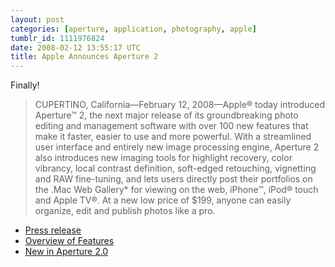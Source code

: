 ```yaml
---
layout: post
categories: [aperture, application, photography, apple]
tumblr_id: 1111976824  
date: 2008-02-12 13:55:17 UTC
title: Apple Announces Aperture 2
---
```


<img src="/attachments/2008/02/contentfooter_aperture20080206.png" alt="" style="float:right;margin-left:10px;margin-bottom:10px;" />Finally!

<blockquote>CUPERTINO, California—February 12, 2008—Apple® today introduced Aperture™ 2, the next major release of its groundbreaking photo editing and management software with over 100 new features that make it faster, easier to use and more powerful. With a streamlined user interface and entirely new image processing engine, Aperture 2 also introduces new imaging tools for highlight recovery, color vibrancy, local contrast definition, soft-edged retouching, vignetting and RAW fine-tuning, and lets users directly post their portfolios on the .Mac Web Gallery* for viewing on the web, iPhone™, iPod® touch and Apple TV®. At a new low price of $199, anyone can easily organize, edit and publish photos like a pro.</blockquote>

<ul>
<li><a href="http://www.apple.com/pr/library/2008/02/12aperture2.html">Press release</a></li>
<li><a href="http://www.apple.com/aperture/features/">Overview of Features</a></li>
<li><a href="http://www.apple.com/aperture/features/100.html">New in Aperture 2.0</a></li>
</ul>
